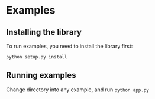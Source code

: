 # Examples

## Installing the library

To run examples, you need to install the library first:

```python
python setup.py install
```

## Running examples

Change directory into any example, and run `python app.py`